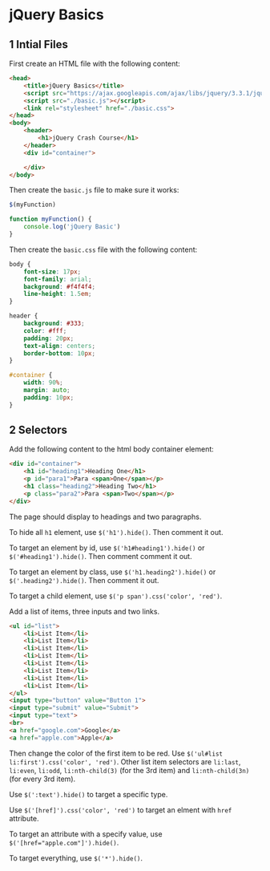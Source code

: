 # jQuery Basics

## 1 Intial Files

First create an HTML file with the following content:

```html
<head>
    <title>jQuery Basics</title>
    <script src="https://ajax.googleapis.com/ajax/libs/jquery/3.3.1/jquery.min.js"></script>
    <script src="./basic.js"></script>
    <link rel="stylesheet" href="./basic.css">
</head>
<body>
    <header>
        <h1>jQuery Crash Course</h1>
    </header>
    <div id="container">

    </div>
</body>

```

Then create the `basic.js` file to make sure it works:

```js
$(myFunction)

function myFunction() {
    console.log('jQuery Basic')
}
```

Then create the `basic.css` file with the following content:

```css
body {
    font-size: 17px;
    font-family: arial;
    background: #f4f4f4;
    line-height: 1.5em;
}

header {
    background: #333;
    color: #fff;
    padding: 20px;
    text-align: centers;
    border-bottom: 10px;
}

#container {
    width: 90%;
    margin: auto;
    padding: 10px;
}
```

## 2 Selectors

Add the following content to the html body container element:

```html
<div id="container">
    <h1 id="heading1">Heading One</h1>
    <p id="para1">Para <span>One</span></p>
    <h1 class="heading2">Heading Two</h1>
    <p class="para2">Para <span>Two</span></p>
</div>
```

The page should display to headings and two paragraphs.

To hide all `h1` element, use `$('h1').hide()`. Then comment it out.

To target an element by id, use `$('h1#heading1').hide()` or `$('#heading1').hide()`. Then comment comment it out.

To target an element by class, use `$('h1.heading2').hide()` or `$('.heading2').hide()`. Then comment it out.

To target a child element, use `$('p span').css('color', 'red')`.

Add a list of items, three inputs and two links.

```html
<ul id="list">
    <li>List Item</li>
    <li>List Item</li>
    <li>List Item</li>
    <li>List Item</li>
    <li>List Item</li>
    <li>List Item</li>
    <li>List Item</li>
    <li>List Item</li>
</ul>
<input type="button" value="Button 1">
<input type="submit" value="Submit">
<input type="text">
<br>
<a href="google.com">Google</a>
<a href="apple.com">Apple</a>
```

Then change the color of the first item to be red. Use `$('ul#list li:first').css('color', 'red')`. Other list item selectors are `li:last`, `li:even`, `li:odd`, `li:nth-child(3)` (for the 3rd item) and `li:nth-child(3n)` (for every 3rd item).

Use `$(':text').hide()` to target a specific type.

Use `$('[href]').css('color', 'red')` to target an elment with `href` attribute.

To target an attribute with a specify value, use `$('[href="apple.com"]').hide()`.

To target everything, use `$('*').hide()`.